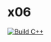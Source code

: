 # x06


[![Build C++](https://github.com/MichaelBrattonChico/x06/actions/workflows/main.yml/badge.svg)](https://github.com/MichaelBrattonChico/x06/actions/workflows/main.yml)
